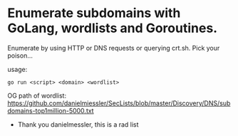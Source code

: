 # Enumerate subdomains with GoLang, wordlists and Goroutines.  

Enumerate by using HTTP or DNS requests or querying crt.sh. Pick your poison...  

usage:  
```  
go run <script> <domain> <wordlist>
```  

OG path of wordlist: https://github.com/danielmiessler/SecLists/blob/master/Discovery/DNS/subdomains-top1million-5000.txt  
- Thank you danielmessler, this is a rad list  